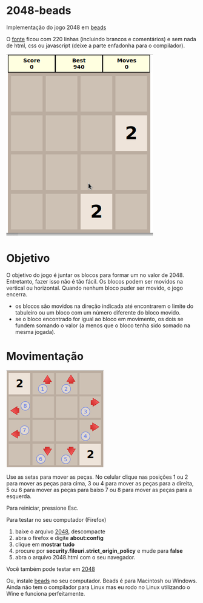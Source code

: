 # 2048-beads

Implementação do jogo 2048 em [beads](http://beadslang.org/)

O [fonte](https://guaracy.github.io/beads/sites/2048/2048_src.html) ficou com 220 linhas (incluindo brancos e comentários) e sem nada de html, css ou javascript (deixe a parte enfadonha para o compilador).


![2048](assets/2048.gif)

# Objetivo

O objetivo do jogo é juntar os blocos para formar um no valor de 2048. Entretanto, fazer isso não é tão fácil. Os blocos podem ser movidos na vertical ou horizontal. Quando nenhum bloco puder ser movido, o jogo encerra.

- os blocos são movidos na direção indicada até encontrarem o limite do tabuleiro ou um bloco com um número diferente do bloco movido.
- se o bloco encontrado for igual ao bloco em movimento, os dois se fundem somando o valor (a menos que o bloco tenha sido somado na mesma jogada).

# Movimentação

![2048](assets/moves.png)

Use as setas para mover as peças. No celular clique nas posições 1 ou 2 para mover as peças para cima, 3 ou 4 para mover as peças para a direita, 5 ou 6 para mover as peças para baixo 7 ou 8 para mover as peças para a esquerda.

Para reiniciar, pressione Esc.

Para testar no seu computador (Firefox)

1. baixe o arquivo [2048](https://github.com/guaracy/2048-beads/releases/download/v1.0-RC/2048.zip), descompacte
2. abra o firefox e digite **about:config**
3. clique em **mostrar tudo** 
4. procure por **security.fileuri.strict_origin_policy** e mude para **false**
5. abra o arquivo 2048.html com o seu navegador.

Você também pode testar em [2048](https://guaracy.github.io/beads/sites/2048/2048.html)

Ou, instale [beads](http://beadslang.org/) no seu computador. Beads é para Macintosh ou Windows. Ainda não tem o compilador para Linux mas eu rodo no Linux utilizando o Wine e funciona perfeitamente. 
